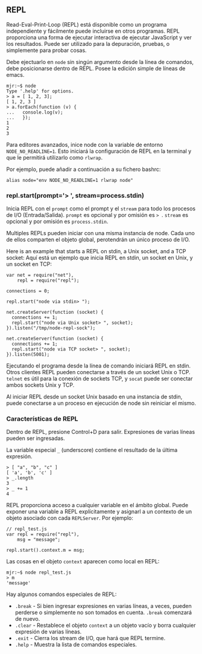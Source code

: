 ## REPL

Read-Eval-Print-Loop (REPL) está disponible como un programa independiente y fácilmente
puede incluirse en otros programas.  REPL proporciona una forma de ejecutar interactiva de ejecutar
JavaScript y ver los resultados.  Puede ser utilizado para la depuración, pruebas, o
simplemente para probar cosas.

Debe ejectuarlo en `node` sin singún argumento desde la línea de comandos, debe posicionarse 
dentro de REPL. Posee la edición simple de líneas de emacs.

    mjr:~$ node
    Type '.help' for options.
    > a = [ 1, 2, 3];
    [ 1, 2, 3 ]
    > a.forEach(function (v) {
    ...   console.log(v);
    ...   });
    1
    2
    3

Para editores avanzados, inice node con la variable de entorno `NODE_NO_READLINE=1`.
Esto iniciará la configuración de REPL en la terminal y que le permitirá utilizarlo como `rlwrap`.

Por ejemplo, puede añadir a continuación a su fichero bashrc:

    alias node="env NODE_NO_READLINE=1 rlwrap node"


### repl.start(prompt='> ', stream=process.stdin)

Inicia REPL con el `prompt` como el prompt y  el `stream` para todo los procesos de I/O (Entrada/Salida). 
`prompt` es opcional y por omisión es `> `.  `stream` es opcional y por omisión es 
`process.stdin`.


Multiples REPLs pueden iniciar con una misma instancia de node.  Cada
uno de ellos comparten el objeto global, perotendrán un único proceso de I/O.

Here is an example that starts a REPL on stdin, a Unix socket, and a TCP socket:
Aquí está un ejemplo que inicia REPL en stdin, un socket en Unix, y un socket en TCP:

    var net = require("net"),
        repl = require("repl");

    connections = 0;

    repl.start("node via stdin> ");

    net.createServer(function (socket) {
      connections += 1;
      repl.start("node via Unix socket> ", socket);
    }).listen("/tmp/node-repl-sock");

    net.createServer(function (socket) {
      connections += 1;
      repl.start("node via TCP socket> ", socket);
    }).listen(5001);

Ejecutando el programa desde la línea de comando iniciará REPL en stdin.  Otros
clientes REPL pueden conectarse a través de un socket Unix o TCP. `telnet` es útil
para la conexión de sockets TCP, y `socat` puede ser conectar ambos sockets Unix y
TCP.

Al iniciar REPL desde un socket Unix basado en una instancia de stdin, puede 
conectarse a un  proceso en ejecución de node sin reiniciar el mismo.

### Características de REPL

Dentro de REPL, presione Control+D para salir.  Expresiones de varias líneas pueden ser
ingresadas.

La variable especial `_` (underscore) contiene el resultado de la última expresión.

    > [ "a", "b", "c" ]
    [ 'a', 'b', 'c' ]
    > _.length
    3
    > _ += 1
    4

REPL proporciona acceso a cualquier variable en el ámbito global. Puede exponer una variable
a REPL explícitamente y asignarl a un contexto de un objeto asociado con cada
`REPLServer`.  Por ejemplo:

    // repl_test.js
    var repl = require("repl"),
        msg = "message";

    repl.start().context.m = msg;

Las cosas en el objeto `context` aparecen como local en REPL:

    mjr:~$ node repl_test.js
    > m
    'message'

Hay algunos comandos especiales de REPL:

  - `.break` - Si  bien ingresar expresiones en varias líneas, a veces, pueden perderse
    o simplemente no son tomados en cuenta. `.break` comenzará de nuevo.
  - `.clear` - Restablece el objeto `context` a un objeto vacío y borra cualquier expresión de varias líneas.
  - `.exit` - Cierra los stream de I/O, que hará que REPL termine.
  - `.help` - Muestra la lista de comandos especiales.


